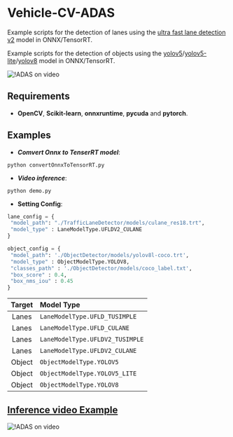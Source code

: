 # Vehicle-CV-ADAS
Example scripts for the detection of lanes using the [ultra fast lane detection v2](https://github.com/cfzd/Ultra-Fast-Lane-Detection-v2) model in ONNX/TensorRT.

Example scripts for the detection of objects using the [yolov5](https://github.com/ultralytics/yolov5)/[yolov5-lite](https://github.com/ppogg/YOLOv5-Lite)/[yolov8](https://github.com/ultralytics/ultralytics) model in ONNX/TensorRT.

![!ADAS on video](https://github.com/jason-li-831202/Vehicle-CV-ADAS/blob/master/TrafficLaneDetector/temp/pic/demo.JPG)


## Requirements

 * **OpenCV**, **Scikit-learn**, **onnxruntime**, **pycuda** and **pytorch**. 
 
## Examples
  * ***Comvert Onnx to TenserRT model***:
 
 ```
 python convertOnnxToTensorRT.py
 ```
 
  * ***Video inference***:
 
 ```
 python demo.py
 ```
 
   * **Setting Config**:
 
   ```python
   lane_config = {
    "model_path": "./TrafficLaneDetector/models/culane_res18.trt",
    "model_type" : LaneModelType.UFLDV2_CULANE
   }

   object_config = {
    "model_path": './ObjectDetector/models/yolov8l-coco.trt',
    "model_type" : ObjectModelType.YOLOV8,
    "classes_path" : './ObjectDetector/models/coco_label.txt',
    "box_score" : 0.4,
    "box_nms_iou" : 0.45
   }
  ```
  | Target          | Model Type                       | 
  | :-------------: |:-------------------------------- | 
  | Lanes           | `LaneModelType.UFLD_TUSIMPLE`    | 
  | Lanes           | `LaneModelType.UFLD_CULANE`      |   
  | Lanes           | `LaneModelType.UFLDV2_TUSIMPLE`  |   
  | Lanes           | `LaneModelType.UFLDV2_CULANE`    | 
  | Object          | `ObjectModelType.YOLOV5`         | 
  | Object          | `ObjectModelType.YOLOV5_LITE`    | 
  | Object          | `ObjectModelType.YOLOV8`         | 


## [Inference video Example](https://www.youtube.com/watch?v=CHO0C1z5EWE) 
![!ADAS on video](https://github.com/jason-li-831202/Vehicle-CV-ADAS/blob/master/TrafficLaneDetector/temp/demo.gif)
